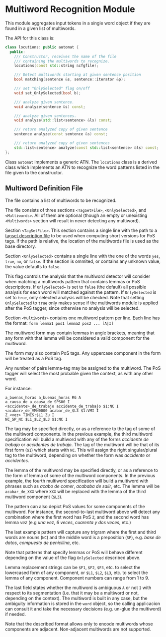 # Multiword Recognition Module 

This module aggregates input tokens in a single word object if they
are found in a given list of multiwords.

The API for this class is:

```C++
class locutions: public automat {
  public:
    /// Constructor, receives the name of the file
    /// containing the multiwords to recognize.
    locutions(const std::string &cfgfile);

    /// Detect multiwords starting at given sentence position
    bool matching(sentence &s, sentence::iterator &p);

    /// set "OnlySelected" flag on/off
    void set_OnlySelected(bool b);

    /// analyze given sentence.
    void analyze(sentence &s) const;

    /// analyze given sentences.
    void analyze(std::list<sentence> &ls) const;

    /// return analyzed copy of given sentence
    sentence analyze(const sentence &s) const;

    /// return analyzed copy of given sentences
    std::list<sentence> analyze(const std::list<sentence> &ls) const;
};
```

Class `automat` implements a generic ATN. The `locutions` class is a
derived class which implements an ATN to recognize the word patterns
listed in the file given to the constructor.

## Multiword Definition File 

The file contains a list of multiwords to be recognized.

The file consists of three sections `<TagSetFile>`, `<OnlySelected>`,
and `<Multiwords>`. All of them are optional (though an empty or
unexisting `<Multiwords>` section will result in never detecting any
multiword).

Section `<TagSetFile>`. This section contains a single line with the
path to a [tagset description file](tagset.md) to be used when
computing short versions for PoS tags. If the path is relative, the
location of the multiwords file is used as the base directory.

Section `<OnlySelected>` contains a single line with the one of the
words `yes`, `true`, `no`, or `false`. If the section is ommited, or
contains any unknown value, the value defaults to `false`.

This flag controls the analysis that the multiword detector will
consider when matching a multiwords pattern that contains lemmas or
PoS descriptions. If `OnlySelected=` is set to `false` (the default)
all possible analysis for each word will matched against the
pattern. If `OnlySelected` is set to `true`, only selected analysis
will be checked. Note that setting `OnlySelected` to `true` only makes
sense if the multiwords module is applied after the PoS tagger, since
otherwise no analysis will be selected.

Section `<Multiwords>` contains one multiword pattern per line. Each
line has the format: `form lemma1 pos1 lemma2 pos2 ... [A|I]`

The multiword form may contain lemmas in angle brackets, meaning that any form with that lemma will be considered a valid component for the multiword.

The form may also contain PoS tags. Any uppercase component in the
form will be treated as a PoS tag.

Any number of pairs lemma-tag may be assigned to the multiword. The
PoS tagger will select the most probable given the context, as with
any other word.

For instance:

```
a_buenas_horas a_buenas_horas RG A
a_causa_de a_causa_de SPS00 I
<accidente>_de_trabajo accidente_de_trabajo $1:NC I
<acabar>_de_VMN0000 acabar_de_$L3 $1:VMI I
Z_<vez> TIMES:$L1 Zu I
NC_SP_NC $L1_$L2_$L3 $1:NC I
```

The tag may be specified directly, or as a reference to the tag of
some of the multiword components. In the previous example, the third
multiword specification will build a multiword with any of the forms
_accidente de trabajo_ or _accidentes de trabajo_. The tag of the
multiword will be that of its first form (`$1`) which starts with
`NC`. This will assign the right singular/plural tag to the multiword,
depending on whether the form was _accidente_ or _accidentes_.

The lemma of the multiword may be specified directly, or as a
reference to the form of lemma of some of the multiword components. In
the previous example, the fourth multiword specification will build a
multiword with phrases such as _acabo de comer_, _acababa de salir_,
etc. The lemma will be `acabar_de_XXX` where `XXX` will be replaced
with the lemma of the third multiword component (`$L3`).

The pattern can also depict PoS values for some components of the
multiword. For instance, the second-to-last multiword above will
detect any combination where the first word has PoS `Z`, and the
second word has lemma _vez_ (e.g _una vez_, _6 veces_, _cuarenta y dos
veces_, etc.)

The last example pattern will capture any trigram where the first and
third words are nouns (`NC`) and the middle word is a preposition
(`SP`), e.g. _base de datos_, _compuesto de penicilina_, etc.

Note that patterns that specify lemmas or PoS will behave different
depending on the value of the flag `OnlySelected` described above.

Lemma replacement strings can be `$F1`, `$F2`, `$F3`, etc. to select
the lowercased form of any component, or `$L1`, `$L2`, `$L3`, etc. to
select the lemma of any component. Component numbers can range from 1
to 9.

The last field states whether the multiword is ambiguous `A` or not
`I` with respect to its segmentation (i.e. that it may be a multiword
or not, depending on the context). The multiword is built in any case,
but the ambiguity information is stored in the `word` object, so the
calling applicacion can consult it and take the necessary decisions
(e.g. un-glue the multiword) if needed.
    
Note that the described format allows only to encode multiwords whose
components are adjacent.  Non-adjacent multiwords are not supported.

